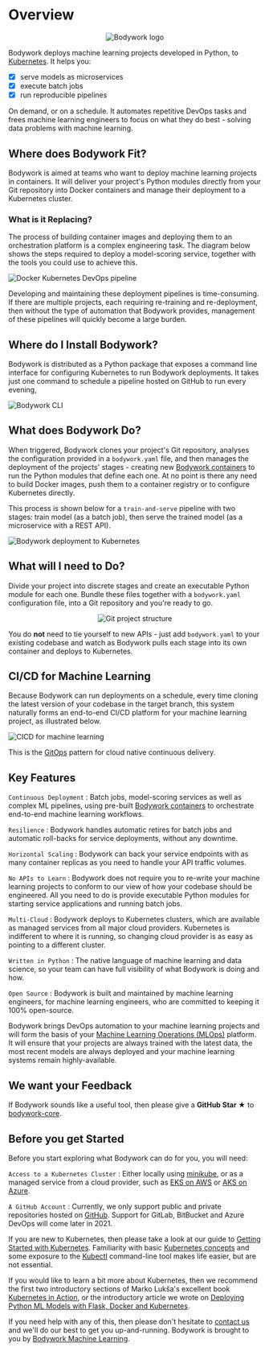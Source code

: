 # Overview

<div align="center">
<img src="images/bodywork_logo.png" alt="Bodywork logo">
</div>

Bodywork deploys machine learning projects developed in Python, to [Kubernetes](https://en.wikipedia.org/wiki/Kubernetes). It helps you:

* [x] serve models as microservices
* [x] execute batch jobs
* [x] run reproducible pipelines

On demand, or on a schedule. It automates repetitive DevOps tasks and frees machine learning engineers to focus on what they do best - solving data problems with machine learning.

## Where does Bodywork Fit?

Bodywork is aimed at teams who want to deploy machine learning projects in containers. It will deliver your project's Python modules directly from your Git repository into Docker containers and manage their deployment to a Kubernetes cluster.

### What is it Replacing?

The process of building container images and deploying them to an orchestration platform is a complex engineering task. The diagram below shows the steps required to deploy a model-scoring service, together with the tools you could use to achieve this.

![Docker Kubernetes DevOps pipeline](images/ml_devops_flow.png)

Developing and maintaining these deployment pipelines is time-consuming. If there are multiple projects, each requiring re-training and re-deployment, then without the type of automation that Bodywork provides, management of these pipelines will quickly become a large burden.

## Where do I Install Bodywork?

Bodywork is distributed as a Python package that exposes a command line interface for configuring Kubernetes to run Bodywork deployments. It takes just one command to schedule a pipeline hosted on GitHub to run every evening,

![Bodywork CLI](images/bodywork_cronjob_create.png)

## What does Bodywork Do?

When triggered, Bodywork clones your project's Git repository, analyses the configuration provided in a `bodywork.yaml` file, and then manages the deployment of the projects' stages - creating new [Bodywork containers](https://hub.docker.com/repository/docker/bodyworkml/bodywork-core) to run the Python modules that define each one. At no point is there any need to build Docker images, push them to a container registry or to configure Kubernetes directly.

This process is shown below for a `train-and-serve` pipeline with two stages: train model (as a batch job), then serve the trained model (as a microservice with a REST API).

![Bodywork deployment to Kubernetes](images/ml_pipeline.png)

## What will I need to Do?

Divide your project into discrete stages and create an executable Python module for each one. Bundle these files together with a `bodywork.yaml` configuration file, into a Git repository and you're ready to go.

<div align="center">
<img src="images/project_structure_map.png"/ alt="Git project structure">
</div>

You do **not** need to tie yourself to new APIs - just add `bodywork.yaml` to your existing codebase and watch as Bodywork pulls each stage into its own container and deploys to Kubernetes.

## CI/CD for Machine Learning

Because Bodywork can run deployments on a schedule, every time cloning the latest version of your codebase in the target branch, this system naturally forms an end-to-end CI/CD platform for your machine learning project, as illustrated below.

![CICD for machine learning](images/cicd_with_bodywork.png)

This is the [GitOps](https://www.gitops.tech) pattern for cloud native continuous delivery.

## Key Features

`Continuous Deployment`
: Batch jobs, model-scoring services as well as complex ML pipelines, using pre-built [Bodywork containers](https://hub.docker.com/repository/docker/bodyworkml/bodywork-core) to orchestrate end-to-end machine learning workflows.

`Resilience`
: Bodywork handles automatic retires for batch jobs and automatic roll-backs for service deployments, without any downtime.

`Horizontal Scaling`
: Bodywork can back your service endpoints with as many container replicas as you need to handle your API traffic volumes.

`No APIs to Learn`
: Bodywork does not require you to re-write your machine learning projects to conform to our view of how your codebase should be engineered. All you need to do is provide executable Python modules for starting service applications and running batch jobs.

`Multi-Cloud`
: Bodywork deploys to Kubernetes clusters, which are available as managed services from all major cloud providers. Kubernetes is indifferent to where it is running, so changing cloud provider is as easy as pointing to a different cluster.

`Written in Python`
: The native language of machine learning and data science, so your team can have full visibility of what Bodywork is doing and how.

`Open Source`
: Bodywork is built and maintained by machine learning engineers, for machine learning engineers, who are committed to keeping it 100% open-source.

Bodywork brings DevOps automation to your machine learning projects and will form the basis of your [Machine Learning Operations (MLOps)](https://en.wikipedia.org/wiki/MLOps) platform. It will ensure that your projects are always trained with the latest data, the most recent models are always deployed and your machine learning systems remain highly-available.

## We want your Feedback

If Bodywork sounds like a useful tool, then please give a **GitHub Star ★** to [bodywork-core](https://github.com/bodywork-ml/bodywork-core).

## Before you get Started

Before you start exploring what Bodywork can do for you, you will need:

`Access to a Kubernetes Cluster`
: Either locally using [minikube](https://minikube.sigs.k8s.io/docs/), or as a managed service from a cloud provider, such as [EKS on AWS](https://aws.amazon.com/eks) or [AKS on Azure](https://azure.microsoft.com/en-us/services/kubernetes-service/).

`A GitHub Account`
: Currently, we only support public and private repositories hosted on [GitHub](https://github.com). Support for GitLab, BitBucket and Azure DevOps will come later in 2021.

If you are new to Kubernetes, then please take a look at our guide to [Getting Started with Kubernetes](kubernetes.md#getting-started-with-kubernetes). Familiarity with basic [Kubernetes concepts](https://kubernetes.io/docs/concepts/) and some exposure to the [Kubectl](https://kubernetes.io/docs/reference/kubectl/overview/) command-line tool makes life easier, but are not essential.

If you would like to learn a bit more about Kubernetes, then we recommend the first two introductory sections of Marko Lukša's excellent book [Kubernetes in Action](https://www.manning.com/books/kubernetes-in-action?query=kubernetes), or the introductory article we wrote on [Deploying Python ML Models with Flask, Docker and Kubernetes](https://alexioannides.com/2019/01/10/deploying-python-ml-models-with-flask-docker-and-kubernetes/).

If you need help with any of this, then please don't hesitate to [contact us](contact.md) and we'll do our best to get you up-and-running. Bodywork is brought to you by [Bodywork Machine Learning](https://www.bodyworkml.com).
